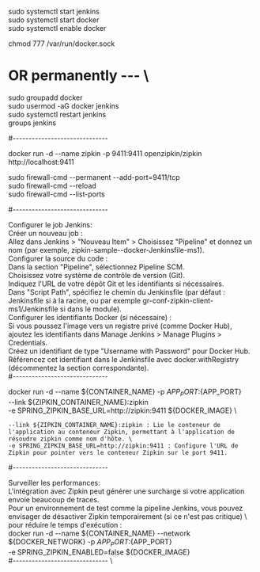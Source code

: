 
sudo systemctl start jenkins \
sudo systemctl start docker \
sudo systemctl enable docker

chmod 777 /var/run/docker.sock

# OR permanently --- \

sudo groupadd docker \
sudo usermod -aG docker jenkins \
sudo systemctl restart jenkins \
groups jenkins

#------------------------------

docker run -d --name zipkin -p 9411:9411 openzipkin/zipkin \
http://localhost:9411

sudo firewall-cmd --permanent --add-port=9411/tcp \
sudo firewall-cmd --reload \
sudo firewall-cmd --list-ports

#------------------------------

Configurer le job Jenkins: \
	Créer un nouveau job : \
		Allez dans Jenkins > "Nouveau Item" > Choisissez "Pipeline" et donnez un nom (par exemple, zipkin-sample--docker-Jenkinsfile-ms1). \
	Configurer la source du code : \
		Dans la section "Pipeline", sélectionnez Pipeline SCM. \
		Choisissez votre système de contrôle de version (Git). \
			Indiquez l'URL de votre dépôt Git et les identifiants si nécessaires. \
			Dans "Script Path", spécifiez le chemin du Jenkinsfile (par défaut : Jenkinsfile si à la racine, ou par exemple gr-conf-zipkin-client-ms1/Jenkinsfile si dans le module). \
	Configurer les identifiants Docker (si nécessaire) : \
		Si vous poussez l'image vers un registre privé (comme Docker Hub), ajoutez les identifiants dans Manage Jenkins > Manage Plugins > Credentials. \
		Créez un identifiant de type "Username with Password" pour Docker Hub. \
		Référencez cet identifiant dans le Jenkinsfile avec docker.withRegistry (décommentez la section correspondante). \
#------------------------------

docker run -d --name ${CONTAINER_NAME} -p ${APP_PORT}:${APP_PORT} \
    --link ${ZIPKIN_CONTAINER_NAME}:zipkin \
    -e SPRING_ZIPKIN_BASE_URL=http://zipkin:9411 ${DOCKER_IMAGE} \
	
	--link ${ZIPKIN_CONTAINER_NAME}:zipkin : Lie le conteneur de l'application au conteneur Zipkin, permettant à l'application de résoudre zipkin comme nom d'hôte. \
	-e SPRING_ZIPKIN_BASE_URL=http://zipkin:9411 : Configure l'URL de Zipkin pour pointer vers le conteneur Zipkin sur le port 9411.

#------------------------------

Surveiller les performances: \
L'intégration avec Zipkin peut générer une surcharge si votre application envoie beaucoup de traces. \
Pour un environnement de test comme la pipeline Jenkins, vous pouvez envisager de désactiver Zipkin temporairement (si ce n'est pas critique) \ 
pour réduire le temps d'exécution : \
docker run -d --name ${CONTAINER_NAME} --network ${DOCKER_NETWORK} -p ${APP_PORT}:${APP_PORT} \
    -e SPRING_ZIPKIN_ENABLED=false ${DOCKER_IMAGE} \
#------------------------------ \